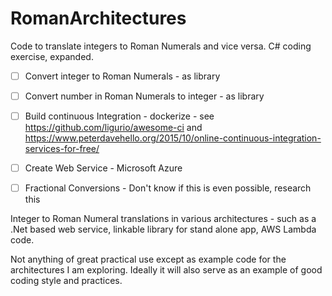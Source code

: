# RomanArchitectures

Code to translate integers to Roman Numerals and vice versa. C# coding exercise, expanded.

*[ ] Convert integer to Roman Numerals - as library

*[ ] Convert number in Roman Numerals to integer - as library

*[ ] Build continuous Integration - dockerize - see https://github.com/ligurio/awesome-ci and https://www.peterdavehello.org/2015/10/online-continuous-integration-services-for-free/

*[ ] Create Web Service - Microsoft Azure

*[ ] Fractional Conversions - Don't know if this is even possible, research this


Integer to Roman Numeral translations in various architectures - such as a .Net based web service, linkable library for stand alone app, AWS Lambda code.

Not anything of great practical use except as example code for the architectures I am exploring. Ideally it will also serve as an example of good coding style and practices.



